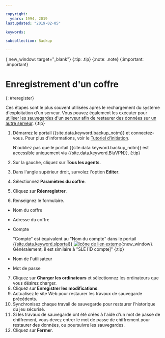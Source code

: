 ```yaml
---

copyright:
  years: 1994, 2019
lastupdated: "2019-02-05"

keywords:

subcollection: Backup

---
```

{:new_window: target="_blank"}
{:tip: .tip}
{:note: .note}
{:important: .important}

# Enregistrement d'un coffre
{: #reregister}

Ces étapes sont le plus souvent utilisées après le rechargement du système d'exploitation d'un serveur. Vous pouvez également les exécuter pour [utiliser les sauvegardes d'un serveur afin de restaurer des données sur un autre serveur](/docs/infrastructure/Backup?topic=Backup-restorefromotherVSI).
{:tip}

1. Démarrez le portail {{site.data.keyword.backup_notm}} et connectez-vous. Pour plus d'informations, voir le [Tutoriel d'initiation](/docs/infrastructure/Backup?topic=Backup-gettingstarted#gettingstarted).

   N'oubliez pas que le portail {{site.data.keyword.backup_notm}} est accessible uniquement via {{site.data.keyword.BluVPN}}.
   {:tip}
2. Sur la gauche, cliquez sur **Tous les agents**.
3. Dans l'angle supérieur droit, survolez l'option **Editer**.
4. Sélectionnez **Paramètres du coffre**.
5. Cliquez sur **Réenregistrer**.
6. Renseignez le formulaire.
  - Nom du coffre
  - Adresse du coffre
  - Compte

    "Compte" est équivalent au "Nom du compte" dans le portail [{{site.data.keyword.slportal}} ![Icône de lien externe](../../icons/launch-glyph.svg "Icône de lien externe")](https://control.softlayer.com/){:new_window}. Généralement, il est similaire à "SLE [ID compte]"
    {:tip}
  - Nom de l'utilisateur
  - Mot de passe
7. Cliquez sur **Charger les ordinateurs** et sélectionnez les ordinateurs que vous désirez charger.
8. Cliquez sur **Enregistrer les modifications**.
9. Actualisez le site Web pour restaurer les travaux de sauvegarde précédents.
10. Synchronisez chaque travail de sauvegarde pour restaurer l'historique du jeu sécurisé.
11. Si les travaux de sauvegarde ont été créés à l'aide d'un mot de passe de chiffrement, vous devez entrer le mot de passe de chiffrement pour restaurer des données, ou poursuivre les sauvegardes.
12. Cliquez sur **Fermer**.
